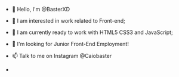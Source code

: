- 👋 Hello, I'm @BasterXD

- 👀 I am interested in work related to Front-end;
- 🌱 I am currently ready to work with HTML5 CSS3 and JavaScript;
- 💞️ I'm looking for Junior Front-End Employment!
- 📫 Talk to me on Instagram @Caiobaster
- 
<!---
BasterXD/BasterXD is a ✨ special ✨ repository because its `README.md` (this file) appears on your GitHub profile.
You can click the Preview link to take a look at your changes.
--->
